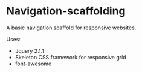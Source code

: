 # Navigation-scaffolding

A basic navigation scaffold for responsive websites.

Uses: 
  * Jquery 2.1.1
  * Skeleton CSS framework for responsive grid
  * font-awesome
